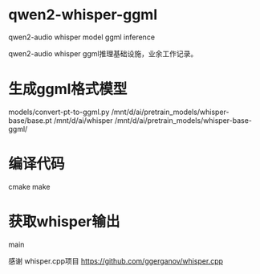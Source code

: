 # qwen2-whisper-ggml
qwen2-audio whisper model ggml inference

qwen2-audio whisper ggml推理基础设施，业余工作记录。

# 生成ggml格式模型
models/convert-pt-to-ggml.py /mnt/d/ai/pretrain_models/whisper-base/base.pt /mnt/d/ai/whisper /mnt/d/ai/pretrain_models/whisper-base-ggml/


# 编译代码

cmake 
make

# 获取whisper输出

main

感谢
whisper.cpp项目
https://github.com/ggerganov/whisper.cpp
